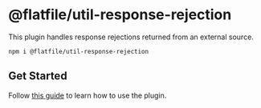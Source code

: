 # @flatfile/util-response-rejection

This plugin handles response rejections returned from an external source.

`npm i @flatfile/util-response-rejection`

## Get Started

Follow [this guide](https://flatfile.com/docs/plugins/utils/response-rejection) to learn how to use the plugin.